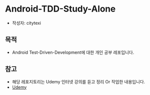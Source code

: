 # Android-TDD-Study-Alone
- 작성자: citytexi


## 목적
- Android Test-Driven-Development에 대한 개인 공부 레포입니다.

## 참고
- 해당 레포지토리는 Udemy 인터넷 강의를 듣고 정리 Or 작업한 내용입니다.
- [Udemy](https://www.udemy.com/course/android-11-tdd-masterclass)
